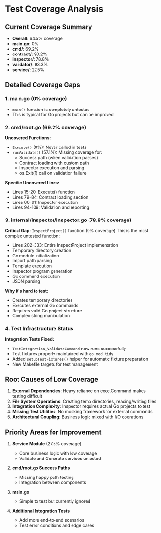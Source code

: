 # Test Coverage Analysis

## Current Coverage Summary

- **Overall**: 64.5% coverage
- **main.go**: 0%
- **cmd/**: 69.2%
- **contract/**: 90.2%
- **inspector/**: 78.8%
- **validator/**: 93.3%
- **service/**: 27.5%

## Detailed Coverage Gaps

### 1. main.go (0% coverage)
- `main()` function is completely untested
- This is typical for Go projects but can be improved

### 2. cmd/root.go (69.2% coverage)

**Uncovered Functions:**
- `Execute()` (0%): Never called in tests
- `runValidate()` (57.1%): Missing coverage for:
  - Success path (when validation passes)
  - Contract loading with custom path
  - Inspector execution and parsing
  - os.Exit(1) call on validation failure

**Specific Uncovered Lines:**
- Lines 15-20: Execute() function
- Lines 79-84: Contract loading section
- Lines 86-91: Inspector execution
- Lines 94-109: Validation and reporting

### 3. internal/inspector/inspector.go (78.8% coverage)

**Critical Gap**: `InspectProject()` function (0% coverage)
This is the most complex untested function:
- Lines 202-333: Entire InspectProject implementation
- Temporary directory creation
- Go module initialization
- Import path parsing
- Template execution
- Inspector program generation
- Go command execution
- JSON parsing

**Why it's hard to test:**
- Creates temporary directories
- Executes external Go commands
- Requires valid Go project structure
- Complex string manipulation

### 4. Test Infrastructure Status

**Integration Tests Fixed:**
- `TestIntegration_ValidateCommand` now runs successfully
- Test fixtures properly maintained with `go mod tidy`
- Added `setupTestFixtures()` helper for automatic fixture preparation
- New Makefile targets for test management

## Root Causes of Low Coverage

1. **External Dependencies**: Heavy reliance on exec.Command makes testing difficult
2. **File System Operations**: Creating temp directories, reading/writing files
3. **Integration Complexity**: Inspector requires actual Go projects to test
4. **Missing Test Utilities**: No mocking framework for external commands
5. **Architectural Coupling**: Business logic mixed with I/O operations

## Priority Areas for Improvement

1. **Service Module** (27.5% coverage)
   - Core business logic with low coverage
   - Validate and Generate services untested

2. **cmd/root.go Success Paths**
   - Missing happy path testing
   - Integration between components

3. **main.go**
   - Simple to test but currently ignored

4. **Additional Integration Tests**
   - Add more end-to-end scenarios
   - Test error conditions and edge cases